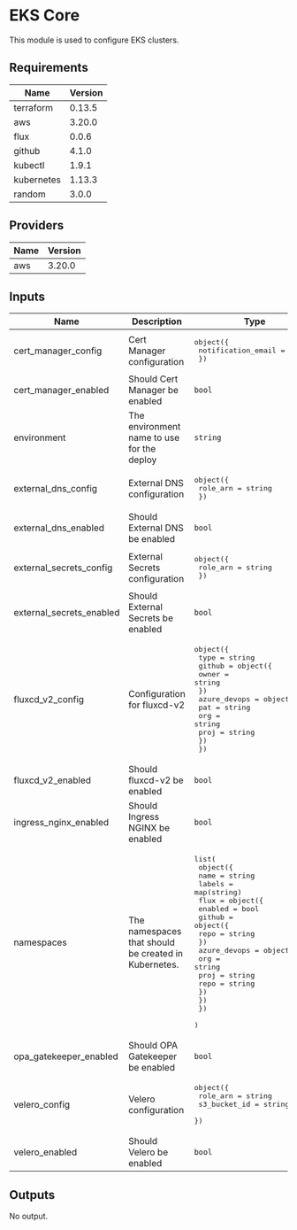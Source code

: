 # EKS Core

This module is used to configure EKS clusters.

## Requirements

| Name | Version |
|------|---------|
| terraform | 0.13.5 |
| aws | 3.20.0 |
| flux | 0.0.6 |
| github | 4.1.0 |
| kubectl | 1.9.1 |
| kubernetes | 1.13.3 |
| random | 3.0.0 |

## Providers

| Name | Version |
|------|---------|
| aws | 3.20.0 |

## Inputs

| Name | Description | Type | Default | Required |
|------|-------------|------|---------|:--------:|
| cert\_manager\_config | Cert Manager configuration | <pre>object({<br>    notification_email = string<br>  })</pre> | n/a | yes |
| cert\_manager\_enabled | Should Cert Manager be enabled | `bool` | `true` | no |
| environment | The environment name to use for the deploy | `string` | n/a | yes |
| external\_dns\_config | External DNS configuration | <pre>object({<br>    role_arn = string<br>  })</pre> | n/a | yes |
| external\_dns\_enabled | Should External DNS be enabled | `bool` | `true` | no |
| external\_secrets\_config | External Secrets configuration | <pre>object({<br>    role_arn = string<br>  })</pre> | n/a | yes |
| external\_secrets\_enabled | Should External Secrets be enabled | `bool` | `true` | no |
| fluxcd\_v2\_config | Configuration for fluxcd-v2 | <pre>object({<br>    type = string<br>    github = object({<br>      owner = string<br>    })<br>    azure_devops = object({<br>      pat  = string<br>      org  = string<br>      proj = string<br>    })<br>  })</pre> | n/a | yes |
| fluxcd\_v2\_enabled | Should fluxcd-v2 be enabled | `bool` | `true` | no |
| ingress\_nginx\_enabled | Should Ingress NGINX be enabled | `bool` | `true` | no |
| namespaces | The namespaces that should be created in Kubernetes. | <pre>list(<br>    object({<br>      name   = string<br>      labels = map(string)<br>      flux = object({<br>        enabled = bool<br>        github = object({<br>          repo = string<br>        })<br>        azure_devops = object({<br>          org  = string<br>          proj = string<br>          repo = string<br>        })<br>      })<br>    })<br>  )</pre> | n/a | yes |
| opa\_gatekeeper\_enabled | Should OPA Gatekeeper be enabled | `bool` | `true` | no |
| velero\_config | Velero configuration | <pre>object({<br>    role_arn     = string<br>    s3_bucket_id = string<br>  })</pre> | n/a | yes |
| velero\_enabled | Should Velero be enabled | `bool` | `false` | no |

## Outputs

No output.

